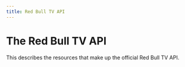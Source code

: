```yaml
---
title: Red Bull TV API
---
```


# The Red Bull TV API

This describes the resources that make up the official Red Bull TV API.
